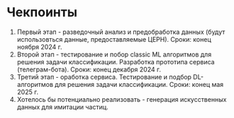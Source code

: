 # Чекпоинты
1. Первый этап - разведочный анализ и предобработка данных (будут использовться данные, предоставляемые ЦЕРН). Сроки: конец ноября 2024 г.
2. Второй этап - тестирование и побор classic ML алгоритмов для решения задачи классификации. Разработка прототипа сервиса (телеграм-бота). Сроки: конец декабря 2024 г.
3. Третий этап - оработка сервиса. Тестирование и подбор DL-алгоритмов для решения задачи классификации. Сроки: конец мая 2025 г.
4. Хотелось бы потенциально реализовать - генерация искусственных данных для имитации частиц.
